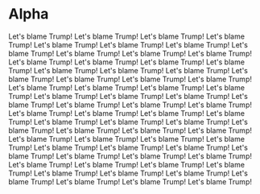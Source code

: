 # Alpha
Let's blame Trump!
Let's blame Trump!
Let's blame Trump!
Let's blame Trump!
Let's blame Trump!
Let's blame Trump!
Let's blame Trump!
Let's blame Trump!
Let's blame Trump!
Let's blame Trump!
Let's blame Trump!
Let's blame Trump!
Let's blame Trump!
Let's blame Trump!
Let's blame Trump!
Let's blame Trump!
Let's blame Trump!
Let's blame Trump!
Let's blame Trump!
Let's blame Trump!
Let's blame Trump!
Let's blame Trump!
Let's blame Trump!
Let's blame Trump!
Let's blame Trump!
Let's blame Trump!
Let's blame Trump!
Let's blame Trump!
Let's blame Trump!
Let's blame Trump!
Let's blame Trump!
Let's blame Trump!
Let's blame Trump!
Let's blame Trump!
Let's blame Trump!
Let's blame Trump!
Let's blame Trump!
Let's blame Trump!
Let's blame Trump!
Let's blame Trump!
Let's blame Trump!
Let's blame Trump!
Let's blame Trump!
Let's blame Trump!
Let's blame Trump!
Let's blame Trump!
Let's blame Trump!
Let's blame Trump!
Let's blame Trump!
Let's blame Trump!
Let's blame Trump!
Let's blame Trump!
Let's blame Trump!
Let's blame Trump!
Let's blame Trump!
Let's blame Trump!
Let's blame Trump!
Let's blame Trump!
Let's blame Trump!
Let's blame Trump!
Let's blame Trump!
Let's blame Trump!
Let's blame Trump!
Let's blame Trump!
Let's blame Trump!
Let's blame Trump!
